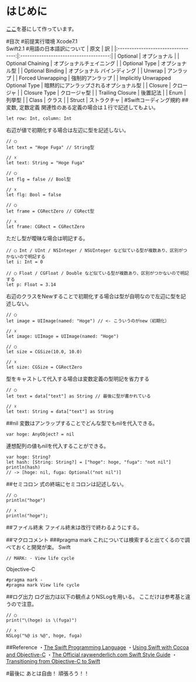 # はじめに
[ここ](http://qiita.com/susieyy/items/f71435cc962e70d81b37 "Qiita")を基にして作っています。  

#目次
#前提実行環境
Xcode7.1  
Swift2.1
#用語の日本語訳について
|                原文                |                   訳                   |
|:----------------------------------:|:--------------------------------------:|
|              Optional              |              オプショナル              |
|          Optional Chaining         |        オプショナルチェイニング        |
|            Optional Type           |             オプショナル型             |
|          Optional Binding          |       オプショナル バインディング      |
|               Unwrap               |               アンラップ               |
|          Forced Unwrapping         |            強制的アンラップ            |
| Implicitly Unwrapped Optional Type | 暗黙的にアンラップされるオプショナル型 |
|               Closure              |               クロージャ               |
|            Closure Type            |              クロージャ型              |
|          Trailing Closure          |                後置記法                |
|                Enum                |                 列挙型                 |
|                Class               |                 クラス                 |
|               Struct               |              ストラクチャ              |
#Swiftコーディング規約
##変数, 定数定義
関連性のある定義の場合は１行で記述してもよい。  
```
let row: Int, column: Int
```
右辺が値で初期化する場合は左辺に型を記述しない。
```
// ◯
let text = "Hoge Fuga" // String型

// ☓
let text: String = "Hoge Fuga"

// ◯
let flg = false // Bool型

// ☓
let flg: Bool = false

// ◯
let frame = CGRectZero // CGRect型

// ☓
let frame: CGRect = CGRectZero
```
ただし型が曖昧な場合は明記する。
```
// ◯ Int / UInt / NSInteger / NSUInteger など似ている型が複数あり、区別がつかないので明記する
let i: Int = 0

// ◯ Float / CGFloat / Double など似ている型が複数あり、区別がつかないので明記する
let p: Float = 3.14
```
右辺のクラスをNewすることで初期化する場合は型が自明なので左辺に型を記述しない。
```
// ◯
let image = UIImage(named: "Hoge") // <- こういうのがnew（初期化）

// ☓
let image: UIImage = UIImage(named: "Hoge")

// ◯
let size = CGSize(10.0, 10.0)

// ☓
let size: CGSize = CGRectZero
```
型をキャストして代入する場合は変数定義の型明記を省力する
```
// ◯
let text = data["text"] as String // 最後に型が書かれている

// ☓
let text: String = data["text"] as String
```
##nil
変数はアンラップすることでどんな型でもnilを代入できる。
```
var hoge: AnyObject? = nil
```
連想配列の値もnilを代入することができる。
```
var hoge: String?
let hash: [String: String?] = ["hoge": hoge, "fuga": "not nil"]
println(hash)
// -> [hoge: nil, fuga: Optional("not nil")]
```
##セミコロン
式の終端にセミコロンは記述しない。
```
// ◯
println("hoge")

// ☓
println("hoge");
```
##ファイル終末
ファイル終末は改行で終わるようにする。

##マクロコメント
###pragma mark
これについては検索すると出てくるので調べておくと開発が楽。
Swift
```
// MARK: - View life cycle
```

Objective-C
```
#pragma mark -
#pragma mark View life cycle
```
##ログ出力
ログ出力は以下の観点よりNSLogを用いる。
ここだけは参考基と違うので注意。
```
// ◯
print("\(hoge) is \(fuga)")

// ☓
NSLog("%@ is %@", hoge, fuga)
```
##Reference
・[The Swift Programming Language](https://developer.apple.com/library/ios/documentation/Swift/Conceptual/Swift_Programming_Language/ "The Swift Programming Language")
・[Using Swift with Cocoa and Objective-C](https://developer.apple.com/library/ios/documentation/Swift/Conceptual/BuildingCocoaApps/index.html#//apple_ref/doc/uid/TP40014216 "Using Swift with Cocoa and Objective-C")
・[The Official raywenderlich.com Swift Style Guide](https://github.com/raywenderlich/swift-style-%0Aguide "The Official raywenderlich.com Swift Style Guide")
・[Transitioning from Objective-C to Swift](http://b2cloud.com.au/tutorial/transitioning-from-objective-c-to-swift/ "Transitioning from Objective-C to Swift")

#最後に
あとは自由！
頑張ろう！！
